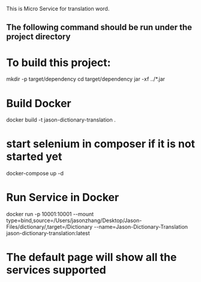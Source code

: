 This is Micro Service for translation word.

## The following command should be run under the project directory

# To build this project:

mkdir -p target/dependency
cd target/dependency
jar -xf ../*.jar

# Build Docker 
docker build -t jason-dictionary-translation .

# start selenium in composer if it is not started yet
docker-compose up -d

# Run Service in Docker
docker run -p 10001:10001 --mount type=bind,source=/Users/jasonzhang/Desktop/Jason-Files/dictionary/,target=/Dictionary --name=Jason-Dictionary-Translation  jason-dictionary-translation:latest

# The default page will show all the services supported